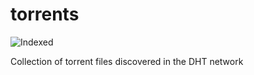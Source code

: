 torrents 
========
![Indexed](https://img.shields.io/badge/indexed-118349-blue)

Collection of torrent files discovered in the DHT network
